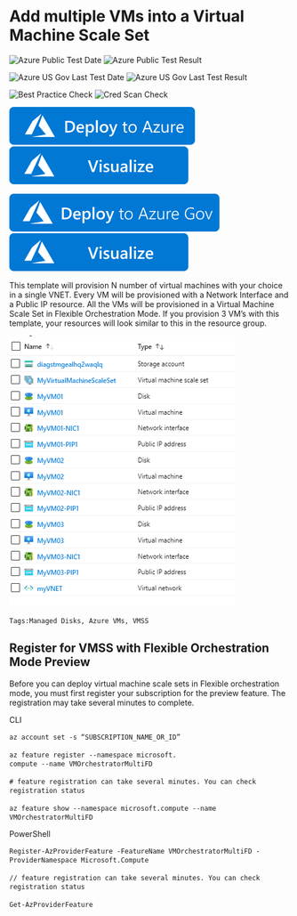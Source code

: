 # Add multiple VMs into a Virtual Machine Scale Set

![Azure Public Test Date](https://azurequickstartsservice.blob.core.windows.net/badges/quickstarts/microsoft.compute/vm-vmss-flexible-orchestration-mode/PublicLastTestDate.svg)
![Azure Public Test Result](https://azurequickstartsservice.blob.core.windows.net/badges/quickstarts/microsoft.compute/vm-vmss-flexible-orchestration-mode/PublicDeployment.svg)

![Azure US Gov Last Test Date](https://azurequickstartsservice.blob.core.windows.net/badges/quickstarts/microsoft.compute/vm-vmss-flexible-orchestration-mode/FairfaxLastTestDate.svg)
![Azure US Gov Last Test Result](https://azurequickstartsservice.blob.core.windows.net/badges/quickstarts/microsoft.compute/vm-vmss-flexible-orchestration-mode/FairfaxDeployment.svg)

![Best Practice Check](https://azurequickstartsservice.blob.core.windows.net/badges/quickstarts/microsoft.compute/vm-vmss-flexible-orchestration-mode/BestPracticeResult.svg)
![Cred Scan Check](https://azurequickstartsservice.blob.core.windows.net/badges/quickstarts/microsoft.compute/vm-vmss-flexible-orchestration-mode/CredScanResult.svg)

[![Deploy To Azure](https://raw.githubusercontent.com/Azure/azure-quickstart-templates/master/1-CONTRIBUTION-GUIDE/images/deploytoazure.svg?sanitize=true)](https://portal.azure.com/#create/Microsoft.Template/uri/https%3A%2F%2Fraw.githubusercontent.com%2FAzure%2Fazure-quickstart-templates%2Fmaster%2Fquickstarts%2Fmicrosoft.compute%2Fvm-vmss-flexible-orchestration-mode%2Fazuredeploy.json)  [![Visualize](https://raw.githubusercontent.com/Azure/azure-quickstart-templates/master/1-CONTRIBUTION-GUIDE/images/visualizebutton.svg?sanitize=true)](http://armviz.io/#/?load=https%3A%2F%2Fraw.githubusercontent.com%2FAzure%2Fazure-quickstart-templates%2Fmaster%2Fquickstarts%2Fmicrosoft.compute%2Fvm-vmss-flexible-orchestration-mode%2Fazuredeploy.json)

[![Deploy To Azure US Gov](https://raw.githubusercontent.com/Azure/azure-quickstart-templates/master/1-CONTRIBUTION-GUIDE/images/deploytoazuregov.svg?sanitize=true)](https://portal.azure.us/#create/Microsoft.Template/uri/https%3A%2F%2Fraw.githubusercontent.com%2FAzure%2Fazure-quickstart-templates%2Fmaster%2Fquickstarts%2Fmicrosoft.compute%2Fvm-vmss-flexible-orchestration-mode%2Fazuredeploy.json)
[![Visualize](https://raw.githubusercontent.com/Azure/azure-quickstart-templates/master/1-CONTRIBUTION-GUIDE/images/visualizebutton.svg?sanitize=true)](http://armviz.io/#/?load=https://portal.azure.us/#create/Microsoft.Template/uri/https%3A%2F%2Fraw.githubusercontent.com%2FAzure%2Fazure-quickstart-templates%2Fmaster%2Fquickstarts%2Fmicrosoft.compute%2Fvm-vmss-flexible-orchestration-mode%2Fazuredeploy.json)
  


This template will provision N number of virtual machines with your choice in a single VNET. Every VM will be provisioned with a Network Interface and a Public IP resource. All the VMs will be provisioned in a Virtual Machine Scale Set in Flexible Orchestration Mode. 
If you provision 3 VM’s with this template, your resources will look similar to this in the resource group. 

![template resources](images/resources.png "template resource objects")

`Tags:Managed Disks, Azure VMs, VMSS`

## Register for VMSS with Flexible Orchestration Mode Preview


Before you can deploy virtual machine scale sets in Flexible orchestration mode, you must first register your subscription for the preview feature. The registration may take several minutes to complete.

CLI
```
az account set -s “SUBSCRIPTION_NAME_OR_ID” 

az feature register --namespace microsoft.
compute --name VMOrchestratorMultiFD

# feature registration can take several minutes. You can check registration status

az feature show --namespace microsoft.compute --name VMOrchestratorMultiFD 
```




PowerShell
```
Register-AzProviderFeature -FeatureName VMOrchestratorMultiFD -ProviderNamespace Microsoft.Compute

// feature registration can take several minutes. You can check registration status

Get-AzProviderFeature 
```




